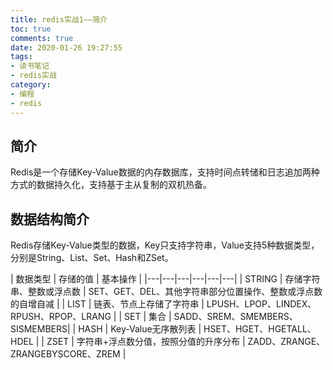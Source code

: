 ```yaml
---
title: redis实战1——简介
toc: true
comments: true
date: 2020-01-26 19:27:55
tags:
- 读书笔记
- redis实战
category:
- 编程
- redis
---
```


## 简介
Redis是一个存储Key-Value数据的内存数据库，支持时间点转储和日志追加两种方式的数据持久化，支持基于主从复制的双机热备。

## 数据结构简介
Redis存储Key-Value类型的数据，Key只支持字符串，Value支持5种数据类型，分别是String、List、Set、Hash和ZSet。

| 数据类型 | 存储的值 | 基本操作 |
|---|---|---|---|---|---|
| STRING | 存储字符串、整数或浮点数 | SET、GET、DEL、其他字符串部分位置操作、整数或浮点数的自增自减 |
| LIST | 链表、节点上存储了字符串 | LPUSH、LPOP、LINDEX、RPUSH、RPOP、LRANG |
| SET | 集合 | SADD、SREM、SMEMBERS、SISMEMBERS|
| HASH | Key-Value无序散列表 | HSET、HGET、HGETALL、HDEL |
| ZSET | 字符串+浮点数分值，按照分值的升序分布 | ZADD、ZRANGE、ZRANGEBYSCORE、ZREM |

